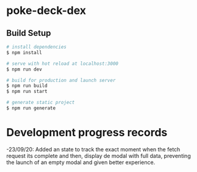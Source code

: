 # poke-deck-dex

## Build Setup

```bash
# install dependencies
$ npm install

# serve with hot reload at localhost:3000
$ npm run dev

# build for production and launch server
$ npm run build
$ npm run start

# generate static project
$ npm run generate
```

# Development progress records

-23/09/20: Added an state to track the exact moment when the fetch request its
complete and then, display de modal with full data, preventing the launch of an
empty modal and given better experience.
